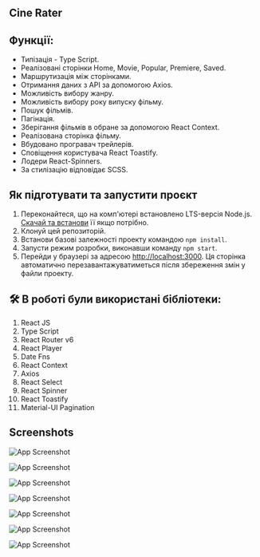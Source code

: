 ## Cine Rater

## Функції:
- Типізація - Type Script.
- Реалізовані сторінки Home, Movie, Popular, Premiere, Saved.
- Маршрутизація між сторінками.
- Отримання даних з API за допомогою Axios.
- Можливість вибору жанру.
- Можливість вибору року випуску фільму.
- Пошук фільмів.
- Пагінація.
- Зберігання фільмів в обране за допомогою React Context.
- Реалізована сторінка фільму.
- Вбудовано програвач трейлерів.
- Сповіщення користувача React Toastify.
- Лодери React-Spinners.
- За стилізацію відповідає SCSS.

## Як підготувати та запустити проєкт

1. Переконайтеся, що на комп'ютері встановлено LTS-версія Node.js.
   [Скачай та встанови](https://nodejs.org/en/) її якщо потрібно.
2. Клонуй цей репозиторій.
3. Встанови базові залежності проекту командою `npm install`.
4. Запусти режим розробки, виконавши команду `npm start`.
5. Перейди у браузері за адресою [http://localhost:3000](http://localhost:3000).
   Ця сторінка автоматично перезавантажуватиметься після збереження змін у файли проекту.

## 🛠 В роботі були використані бібліотеки:
1. React JS
2. Type Script
3. React Router v6
4. React Player
5. Date Fns
6. React Context
7. Axios
8. React Select
9. React Spinner
10. React Toastify
11. Material-UI Pagination


## Screenshots

![App Screenshot](https://d3dehtdmp2rwcw.cloudfront.net/ms_560954/4pE6AiqEaqkIcKEbGSoPKjnqz5dBS4/localhost_3000_.png?Expires=1681223400&Signature=ENp33BF7uibrU8e6wGvn3ihvmzVgzzWfeMkObteAdvjBwnGTki7hydc4XmMYzYxjJGmJyPPyR97QrvVL~FuChVCerk5IDbBWrucmpl9xMUqhP5teDBYAJfVaNlzVYUtIj8Z9SVtOR4XsvlyWfeLW-y8ueQIlZkO3sK0Ja1YZghRk-7s6RUvXo4psPBHiK546~o9HM~d~unXu3M7Fjod723AWlDC3jRqCdYxYE~DRHxfGYUIeA6rLGc~WenJsUiQHgcLw0coDBI9pIv3wB5xDcYtv6vpTEkGnKs6HfjUcoWQ6-M53ylxRiYMr81-l~w-l6tEsKdZMwJAz0P3slNDOYg__&Key-Pair-Id=APKAJBCGYQYURKHBGCOA)

![App Screenshot](https://d3dehtdmp2rwcw.cloudfront.net/ms_560954/dKaL5SU7l6gZ90nl2fn5bkKoh5aO5e/localhost_3000_%2B%25281%2529.png?Expires=1681223400&Signature=wLtqF0j3DOKBs9REOG-7Ebmwz-3rssFxPuNws1LAWImTa8hgiGKoNfb0tuWvg8RINVHbZMz8jVnWEMaoA5UB84nEIradFJxsFbycq9yJ6ZItsBn76mU2m2SzG0IlNDlsinE6GpaXlX8vFj7V8vITWih4xgI3S-5IDtYgmyLHW5etd-CJL3D2k5NcyUihgNjuE2wdiovuhDFGEgln90PV~9urR3N8V1u-Os96reB8eL~cOp4W3ffVVfhaRKe2hLaZNOIELexgzHR1Q4HdA2HCdZT5kGHHhkWj60buYQixLmdkMbEA-umolIh42pwEIf-CqCd07~nLEuuh6gjSJ8O2Yg__&Key-Pair-Id=APKAJBCGYQYURKHBGCOA)

![App Screenshot](https://d3dehtdmp2rwcw.cloudfront.net/ms_560954/bjV10fB0I9LpfYJbpjaI5qoBu0SppD/localhost_3000_%2B%25282%2529.png?Expires=1681223400&Signature=mKk8c7PLGsGvx-bJ3fio4qH-2CH0oxrrqaSzKUarokg9WRoX2IFz4kF2BDotrciA0RMK8OGPxMWvu49a8PJmwDHZ~i7hPrMImW5DLc-to4CwnUjDGcYYbTP1Wx9l3FM48kHjCZjk2UVhhLCWB2qGHQZPMTEX5oYc0KbSCDfszk04HmrfPxYNXOXav2SbCfIMnkemsHq0m6xQ3x3zAQlXyAkqIQgTfZoXgdtN4reLymRqe8DhPWL4~RENG6IXI4MsjHJ08DdKxPiejFmFXY-MpJKHrhkVXFo3jqgMBSaN1aJiur614oF8ILQrn6744ihl5vA7IMr0wrHzZdwPkrzezg__&Key-Pair-Id=APKAJBCGYQYURKHBGCOA)

![App Screenshot](https://d3dehtdmp2rwcw.cloudfront.net/ms_560954/tWVUnhgb08O0Ncy1cSvBKkeFax649W/localhost_3000_%2B%25283%2529.png?Expires=1681223400&Signature=fGvs390lwsCKoHsuuo6VmGFv~thH8a0tis0wZDBnxe4pcSgTchO7zwUnAa39kWBtfAWi6wyDmAlsiR4WGqG2GzZUOJn~CG3Dpu0GceFqt0g3N0kQwppi7XorttuePR1vS6Px6mmuzrpIQgxXxZERWN3eXxzy8BSLpSN3Uf3Sr5ql6RoGFXIBOT29RIqSWVhjpn4jfEoiMiseIH8tTIZYGQBSm0dTpC2JcggS-FmQ8wyBjmUBQ4WoeVn~2eCS5oJvWoz1LVPm5warQo4olOf3b1eRrzFoFNtVQAB9wvJ35xZnA8-NlbKq6AEC2KCGVIlBJb-V~1QaEmlCVEY-ec35XA__&Key-Pair-Id=APKAJBCGYQYURKHBGCOA)

![App Screenshot](https://d3dehtdmp2rwcw.cloudfront.net/ms_560954/rezgT7gDjpAELbJFkPND0YZJxsvlFp/localhost_3000_%2B%25284%2529.png?Expires=1681223400&Signature=kPAALGEfehroO8ivotT5U7mqGeFUezK5Jq3tCwUZNW95LmDDwGu1MNG9ciK7Cw8dboLHPRbTPnLU403R5jR1zzFNjGCKNQZPv9trN-hWlNDbt7P430kCDwqx-5bdxJGtZvDFBQSXo~qGDgnm3wsEUxonUoc7FPbg1nhrB9A2nn2OM9hg9o9JeaHKcWg3XirHYg5H9xfFVMRrhijxLbAGABfI~ZFca08ZrJTzI64vAPQkjoVhQqHKmbE8j4DcXSAei5JRRsyPcdr5HZg8-FOYJBYZ9xtnriHSh0VxjqRsoa96HpzFe4jZ~9y5khcNIwnR1WJErxXn5y3pywgQOWz4QQ__&Key-Pair-Id=APKAJBCGYQYURKHBGCOA)

![App Screenshot](https://d3dehtdmp2rwcw.cloudfront.net/ms_560954/LB59oplYbQe5qKs8S5XWXHyKOLIoII/localhost_3000_%2B%25285%2529.png?Expires=1681223400&Signature=U81k3zlzGzLlLdBZbmhVqxfCf99QsPIkHR~9UjJoFqsrPaUdkb3CCJbjCpnuMFl5x07MwZyqpx-SeBU4Hqk2LS0yiQ3FiahuxJcns9wocr2WyhvnLzWtIyZhnAOVbLwbV5-YS4H6k8y0BbO529Gvv~iK9FYZ27veIonuk4X1ep7OnIO6~2FLqzrF7b-dipjlbXcV-JK6OGvm~1QaJbY6IoB1f3PFPKzzH60LpfuXa5-8mxEZ4qnxZ~PhArptCkxw8CGMK57o5t69gEH4pT7uipXAZ7d9b3J3uUeKejFcwHuAB24fJcFV12LPdEJIL80B81MptQ9BcKcyRcHGH8ablQ__&Key-Pair-Id=APKAJBCGYQYURKHBGCOA)

![App Screenshot](https://d3dehtdmp2rwcw.cloudfront.net/ms_560954/mOSrMYl3lydAEewWXIqo6JO8p2rZvB/localhost_3000_%2B%25286%2529.png?Expires=1681223400&Signature=qthZkXbqoftmD5Lta61VhyswGf5W32jlXgNNoASxGPd6DpRcFWN3M-PsSKeogaiMS810HgFKrA5HJ0jlDs5EfOiEtTtAkAUY3BkoGW1vXDknC2sbM0EkXvye06lBSdD~IVCiQMtjRsB-mpasHD7GrF9tszBPfzmLWiQw9FvbmyOYpAD6UFYRypu511N5ZB8kfwndimo8LY1eW9-8CQ-1ua15gC5RzXhpNcUvE98IzerVTM1zipxg44gtJ-804bH~VQFYdPZRILSzQUDic9wCRqEaxCnv~eBVcIkl5QpJzWM0AofdK5SACRGYHsKlN97KF6UKg5hfshqlLot3poXKZQ__&Key-Pair-Id=APKAJBCGYQYURKHBGCOA)
